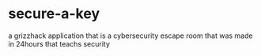 # secure-a-key
a grizzhack application that is a cybersecurity escape room that was made in 24hours that teachs security

